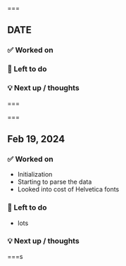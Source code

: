 ===

## DATE

### ✅ Worked on

### 🧹 Left to do

### 💡 Next up / thoughts

===

===

## Feb 19, 2024

### ✅ Worked on

- Initialization
- Starting to parse the data
- Looked into cost of Helvetica fonts

### 🧹 Left to do

- lots

### 💡 Next up / thoughts

===s
